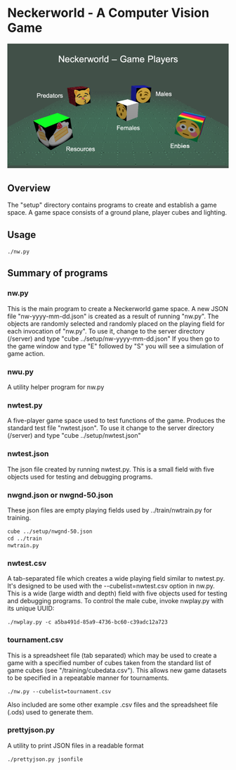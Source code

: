 # Neckerworld - A Computer Vision Game

![Neckerworld Player Cubesl](../images/Neckerworld-players.png)

## Overview

The "setup" directory contains programs to create and establish a game space.
A game space consists of a ground plane, player cubes and lighting.

## Usage

```
./nw.py
```

## Summary of programs

### nw.py
This is the main program to create a Neckerworld game space.
A new JSON file "nw-yyyy-mm-dd.json" is created as a result of running "nw.py".
The objects are randomly selected and randomly placed on the playing field for each invocation of "nw.py".
To use it, change to the server directory (/server) and type "cube ../setup/nw-yyyy-mm-dd.json"
If you then go to the game window and type "E" followed by "S" you will see a simulation of game action.

### nwu.py
A utility helper program for nw.py

### nwtest.py
A five-player game space used to test functions of the game.
Produces the standard test file "nwtest.json".
To use it change to the server directory (/server) and type "cube ../setup/nwtest.json"

### nwtest.json
The json file created by running nwtest.py.
This is a small field with five objects used for testing and debugging programs.

### nwgnd.json or nwgnd-50.json
These json files are empty playing fields used by ../train/nwtrain.py for training.
```
cube ../setup/nwgnd-50.json
cd ../train
nwtrain.py
```

### nwtest.csv
A tab-separated file which creates a wide playing field similar to nwtest.py.
It's designed to be used with the --cubelist=nwtest.csv option in nw.py.
This is a wide (large width and depth) field with five objects used for testing and debugging programs.
To control the male cube, invoke nwplay.py with its unique UUID:
```
./nwplay.py -c a5ba491d-85a9-4736-bc60-c39adc12a723
```

### tournament.csv
This is a spreadsheet file (tab separated) which may be used to create a game with a specified number of cubes taken from the standard list of game cubes (see "/training/cubedata.csv").
This allows new game datasets to be specified in a repeatable manner for tournaments.

```
./nw.py --cubelist=tournament.csv
```

Also included are some other example .csv files and the spreadsheet file (.ods) used to generate them. 

### prettyjson.py
A utility to print JSON files in a readable format

```
./prettyjson.py jsonfile
```
